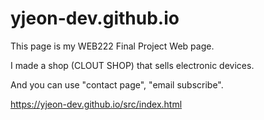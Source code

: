 # yjeon-dev.github.io


This page is my WEB222 Final Project Web page.


I made a shop (CLOUT SHOP) that sells electronic devices.

And you can use "contact page", "email subscribe". 


https://yjeon-dev.github.io/src/index.html


